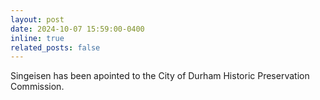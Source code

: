 ```yaml
---
layout: post
date: 2024-10-07 15:59:00-0400
inline: true
related_posts: false
---
```


Singeisen has been apointed to the City of Durham Historic Preservation Commission.
